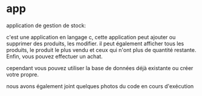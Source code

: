 # app
application de gestion de stock:

c'est une application en langage c,
cette application peut ajouter ou supprimer des produits, les modifier.
il peut également afficher tous les produits, le produit le plus vendu et ceux qui n'ont plus de quantité restante. Enfin, vous pouvez effectuer un achat.

cependant vous pouvez utiliser la base de données déjà existante ou créer votre propre.


nous avons également joint quelques photos du code en cours d'exécution
